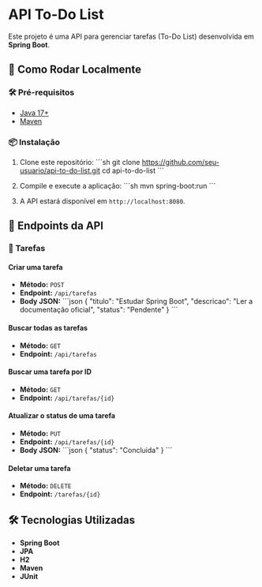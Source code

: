 # API To-Do List

Este projeto é uma API para gerenciar tarefas (To-Do List) desenvolvida em **Spring Boot**.

## 🚀 Como Rodar Localmente

### 🛠️ Pré-requisitos

- [Java 17+](https://adoptopenjdk.net/)
- [Maven](https://maven.apache.org/)

### 📦 Instalação

1. Clone este repositório:
   \`\`\`sh
   git clone https://github.com/seu-usuario/api-to-do-list.git
   cd api-to-do-list
   \`\`\`

2. Compile e execute a aplicação:
   \`\`\`sh
   mvn spring-boot:run
   \`\`\`

3. A API estará disponível em `http://localhost:8080`.

## 📡 Endpoints da API

### 📌 Tarefas

#### Criar uma tarefa
- **Método:** `POST`
- **Endpoint:** `/api/tarefas`
- **Body JSON:**
  \`\`\`json
  {
    "titulo": "Estudar Spring Boot",
    "descricao": "Ler a documentação oficial",
    "status": "Pendente"
  }
  \`\`\`

#### Buscar todas as tarefas
- **Método:** `GET`
- **Endpoint:** `/api/tarefas`

#### Buscar uma tarefa por ID
- **Método:** `GET`
- **Endpoint:** `/api/tarefas/{id}`

#### Atualizar o status de uma tarefa
- **Método:** `PUT`
- **Endpoint:** `/api/tarefas/{id}`
- **Body JSON:**
  \`\`\`json
  {
    "status": "Concluida"
  }
  \`\`\`

#### Deletar uma tarefa
- **Método:** `DELETE`
- **Endpoint:** `/tarefas/{id}`

## 🛠️ Tecnologias Utilizadas

- **Spring Boot**
- **JPA**
- **H2**
- **Maven**
- **JUnit**
